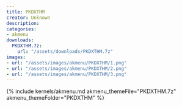 ```yaml
---
title: PKDXTHM
creator: Unknown
description: 
categories:
- akmenu
downloads:
  PKDXTHM.7z:
    url: "/assets/downloads/PKDXTHM.7z"
images:
- url: "/assets/images/akmenu/PKDXTHM/1.png"
- url: "/assets/images/akmenu/PKDXTHM/2.png"
- url: "/assets/images/akmenu/PKDXTHM/3.png"
---
```


{% include kernels/akmenu.md akmenu_themeFile="PKDXTHM.7z" akmenu_themeFolder="PKDXTHM" %}
